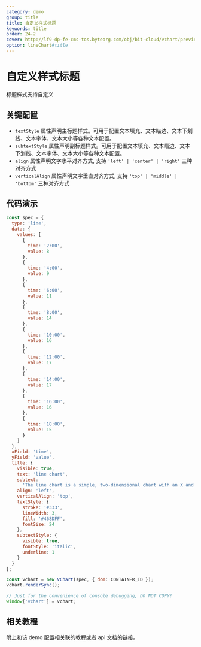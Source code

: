 ```yaml
---
category: demo
group: title
title: 自定义样式标题
keywords: title
order: 24-2
cover: http://lf9-dp-fe-cms-tos.byteorg.com/obj/bit-cloud/vchart/preview/title/style-title.png
option: lineChart#title
---
```


# 自定义样式标题

标题样式支持自定义

## 关键配置

- `textStyle` 属性声明主标题样式。可用于配置文本填充、文本瞄边、文本下划线、文本字体、文本大小等各种文本配置。
- `subtextStyle` 属性声明副标题样式。可用于配置文本填充、文本瞄边、文本下划线、文本字体、文本大小等各种文本配置。
- `align` 属性声明文字水平对齐方式, 支持 `'left' | 'center' | 'right'` 三种对齐方式
- `verticalAlign` 属性声明文字垂直对齐方式, 支持 `'top' | 'middle' | 'bottom'` 三种对齐方式

## 代码演示

```javascript livedemo
const spec = {
  type: 'line',
  data: {
    values: [
      {
        time: '2:00',
        value: 8
      },
      {
        time: '4:00',
        value: 9
      },
      {
        time: '6:00',
        value: 11
      },
      {
        time: '8:00',
        value: 14
      },
      {
        time: '10:00',
        value: 16
      },
      {
        time: '12:00',
        value: 17
      },
      {
        time: '14:00',
        value: 17
      },
      {
        time: '16:00',
        value: 16
      },
      {
        time: '18:00',
        value: 15
      }
    ]
  },
  xField: 'time',
  yField: 'value',
  title: {
    visible: true,
    text: 'line chart',
    subtext:
      'The line chart is a simple, two-dimensional chart with an X and Y axis, each point representing a single value.',
    align: 'left',
    verticalAlign: 'top',
    textStyle: {
      stroke: '#333',
      lineWidth: 3,
      fill: '#468DFF',
      fontSize: 24
    },
    subtextStyle: {
      visible: true,
      fontStyle: 'italic',
      underline: 1
    }
  }
};

const vchart = new VChart(spec, { dom: CONTAINER_ID });
vchart.renderSync();

// Just for the convenience of console debugging, DO NOT COPY!
window['vchart'] = vchart;
```

## 相关教程

附上和该 demo 配置相关联的教程或者 api 文档的链接。
